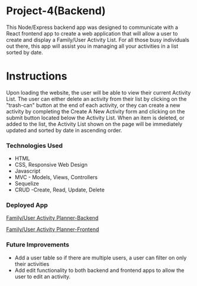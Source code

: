 # Project-4(Backend)

This Node/Express backend app was designed to communicate with a React frontend app to create a web application that will allow a user to create and display a Family/User Activity List. For all those busy individuals out there, this app will assist you in managing all your activities in a list sorted by date.

# Instructions

Upon loading the website, the user will be able to view their current Activity List.  The user can either delete an activity from their list by clicking on the "trash-can" button at the end of each activity, or they can create a new activity by completing the Create A New Activity form and clicking on the submit button located below the Activity List.  When an item is deleted, or added to the list, the Activity List shown on the page will be immediately updated and sorted by date in ascending order.

### Technologies Used

- HTML
- CSS, Responsive Web Design
- Javascript
- MVC - Models, Views, Controllers
- Sequelize
- CRUD -Create, Read, Update, Delete

### Deployed App

[Family/User Activity Planner-Backend](https://github.com/hx13978/Unit_4_Project_Backend)

[Family/User Activity Planner-Frontend](https://github.com/hx13978/Unit_4_Project_Frontend)

### Future Improvements
- Add a user table so if there are multiple users, a user can filter on only their activities
- Add edit functionality to both backend and frontend apps to allow the user to edit an activity.